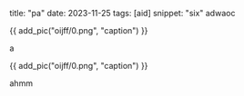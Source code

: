 title: "pa"
date: 2023-11-25
tags: [aid]
snippet: "six"
adwaoc

{{ add_pic("oijff/0.png", "caption") }}

a

{{ add_pic("oijff/0.png", "caption") }}

ahmm
